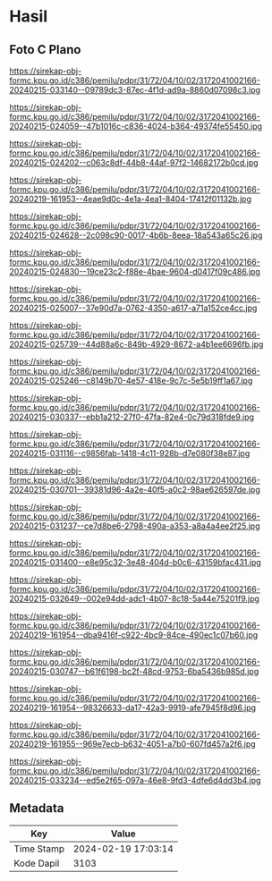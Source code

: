 # Hasil

## Foto C Plano

https://sirekap-obj-formc.kpu.go.id/c386/pemilu/pdpr/31/72/04/10/02/3172041002166-20240215-033140--09789dc3-87ec-4f1d-ad9a-8860d07098c3.jpg

https://sirekap-obj-formc.kpu.go.id/c386/pemilu/pdpr/31/72/04/10/02/3172041002166-20240215-024059--47b1016c-c836-4024-b364-49374fe55450.jpg

https://sirekap-obj-formc.kpu.go.id/c386/pemilu/pdpr/31/72/04/10/02/3172041002166-20240215-024202--c063c8df-44b8-44af-97f2-14682172b0cd.jpg

https://sirekap-obj-formc.kpu.go.id/c386/pemilu/pdpr/31/72/04/10/02/3172041002166-20240219-161953--4eae9d0c-4e1a-4ea1-8404-17412f01132b.jpg

https://sirekap-obj-formc.kpu.go.id/c386/pemilu/pdpr/31/72/04/10/02/3172041002166-20240215-024628--2c098c90-0017-4b6b-8eea-18a543a65c26.jpg

https://sirekap-obj-formc.kpu.go.id/c386/pemilu/pdpr/31/72/04/10/02/3172041002166-20240215-024830--19ce23c2-f88e-4bae-9604-d0417f09c486.jpg

https://sirekap-obj-formc.kpu.go.id/c386/pemilu/pdpr/31/72/04/10/02/3172041002166-20240215-025007--37e90d7a-0762-4350-a617-a71a152ce4cc.jpg

https://sirekap-obj-formc.kpu.go.id/c386/pemilu/pdpr/31/72/04/10/02/3172041002166-20240215-025739--44d88a6c-849b-4929-8672-a4b1ee6696fb.jpg

https://sirekap-obj-formc.kpu.go.id/c386/pemilu/pdpr/31/72/04/10/02/3172041002166-20240215-025246--c8149b70-4e57-418e-9c7c-5e5b19ff1a67.jpg

https://sirekap-obj-formc.kpu.go.id/c386/pemilu/pdpr/31/72/04/10/02/3172041002166-20240215-030337--ebb1a212-27f0-47fa-82e4-0c79d318fde9.jpg

https://sirekap-obj-formc.kpu.go.id/c386/pemilu/pdpr/31/72/04/10/02/3172041002166-20240215-031116--c9856fab-1418-4c11-928b-d7e080f38e87.jpg

https://sirekap-obj-formc.kpu.go.id/c386/pemilu/pdpr/31/72/04/10/02/3172041002166-20240215-030701--39381d96-4a2e-40f5-a0c2-98ae626597de.jpg

https://sirekap-obj-formc.kpu.go.id/c386/pemilu/pdpr/31/72/04/10/02/3172041002166-20240215-031237--ce7d8be6-2798-490a-a353-a8a4a4ee2f25.jpg

https://sirekap-obj-formc.kpu.go.id/c386/pemilu/pdpr/31/72/04/10/02/3172041002166-20240215-031400--e8e95c32-3e48-404d-b0c6-43159bfac431.jpg

https://sirekap-obj-formc.kpu.go.id/c386/pemilu/pdpr/31/72/04/10/02/3172041002166-20240215-032649--002e94dd-adc1-4b07-8c18-5a44e75201f9.jpg

https://sirekap-obj-formc.kpu.go.id/c386/pemilu/pdpr/31/72/04/10/02/3172041002166-20240219-161954--dba9416f-c922-4bc9-84ce-490ec1c07b60.jpg

https://sirekap-obj-formc.kpu.go.id/c386/pemilu/pdpr/31/72/04/10/02/3172041002166-20240215-030747--b61f6198-bc2f-48cd-9753-6ba5436b985d.jpg

https://sirekap-obj-formc.kpu.go.id/c386/pemilu/pdpr/31/72/04/10/02/3172041002166-20240219-161954--98326633-da17-42a3-9919-afe7945f8d96.jpg

https://sirekap-obj-formc.kpu.go.id/c386/pemilu/pdpr/31/72/04/10/02/3172041002166-20240219-161955--969e7ecb-b632-4051-a7b0-607fd457a2f6.jpg

https://sirekap-obj-formc.kpu.go.id/c386/pemilu/pdpr/31/72/04/10/02/3172041002166-20240215-033234--ed5e2f65-097a-46e8-9fd3-4dfe6d4dd3b4.jpg


## Metadata

| Key        | Value               |
| ---------- | ------------------- |
| Time Stamp | 2024-02-19 17:03:14 |
| Kode Dapil | 3103                |



